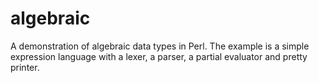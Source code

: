 # algebraic

A demonstration of algebraic data types in Perl.
The example is a simple expression language with a lexer, a parser, a partial evaluator and pretty printer.
